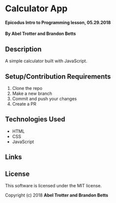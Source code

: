 # Calculator App

#### Epicodus Intro to Programming lesson, 05.29.2018

#### By Abel Trotter and Brandon Betts

## Description

A simple calculator built with JavaScript.

## Setup/Contribution Requirements

1. Clone the repo
1. Make a new branch
1. Commit and push your changes
1. Create a PR

## Technologies Used

* HTML
* CSS
* JavaScript

## Links


## License

This software is licensed under the MIT license.

Copyright (c) 2018 **Abel Trotter and Brandon Betts**
